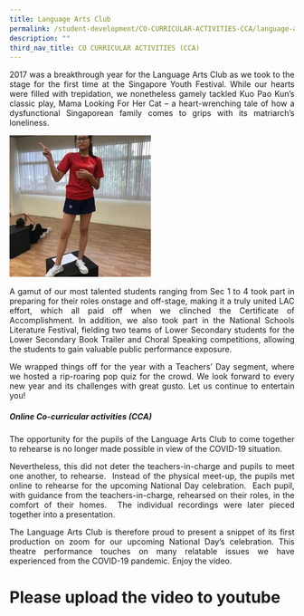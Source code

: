 ```yaml
---
title: Language Arts Club
permalink: /student-development/CO-CURRICULAR-ACTIVITIES-CCA/language-arts-club/
description: ""
third_nav_title: CO CURRICULAR ACTIVITIES (CCA)
---
```

<p style="text-align: justify;"> 2017 was a breakthrough year for the Language Arts Club as we took to the stage for the first time at the Singapore Youth Festival. While our hearts were filled with trepidation, we nonetheless gamely tackled Kuo Pao Kun’s classic play, Mama Looking For Her Cat – a heart-wrenching tale of how a dysfunctional Singaporean family comes to grips with its matriarch’s loneliness. </p>

![](/images/CCA%20Language%20Arts%20Club/LAC-1-250x250.jpg)

<p style="text-align: justify;"> A gamut of our most talented students ranging from Sec 1 to 4 took part in preparing for their roles onstage and off-stage, making it a truly united LAC effort, which all paid off when we clinched the Certificate of Accomplishment. In addition, we also took part in the National Schools Literature Festival, fielding two teams of Lower Secondary students for the Lower Secondary Book Trailer and Choral Speaking competitions, allowing the students to gain valuable public performance exposure. </p>

<p style="text-align: justify;"> We wrapped things off for the year with a Teachers’ Day segment, where we hosted a rip-roaring pop quiz for the crowd. We look forward to every new year and its challenges with great gusto. Let us continue to entertain you! </p>

##### **Online Co-curricular activities (_CCA_)**

<p style="text-align: justify;"> The opportunity for the pupils of the Language Arts Club to come together to rehearse is no longer made possible in view of the COVID-19 situation. </p>

<p style="text-align: justify;"> Nevertheless, this did not deter the teachers-in-charge and pupils to meet one another, to rehearse.  Instead of the physical meet-up, the pupils met online to rehearse for the upcoming National Day celebration.  Each pupil, with guidance from the teachers-in-charge, rehearsed on their roles, in the comfort of their homes.  The individual recordings were later pieced together into a presentation. </p>

<p style="text-align: justify;"> The Language Arts Club is therefore proud to present a snippet of its first production on zoom for our upcoming National Day’s celebration. This theatre performance touches on many relatable issues we have experienced from the COVID-19 pandemic. Enjoy the video. </p>

# Please upload the video to youtube